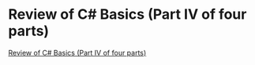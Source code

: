 # Review of C# Basics (Part IV of four parts)
[Review of C# Basics (Part IV of four parts)](https://aiwithcloud.com/2022/09/19/review_of_c_basics_part_iv_of_four_parts/)